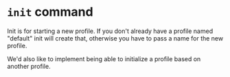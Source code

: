 # `init` command

Init is for starting a new profile. If you don't already have a
profile named "default" init will create that, otherwise you have to
pass a name for the new profile.

We'd also like to implement being able to initialize a profile based
on another profile.
